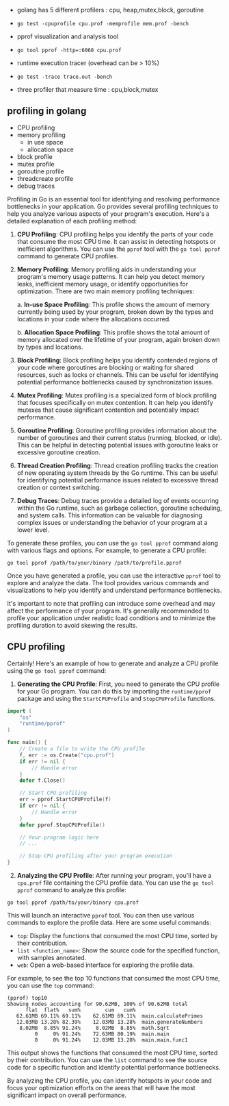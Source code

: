 - golang has 5 different profilers : cpu, heap,mutex,block, goroutine 

- ```
  go test -cpuprofile cpu.prof -memprofile mem.prof -bench
  ```

- pprof visualization and analysis tool 

- ```
  go tool pprof -http=:6060 cpu.prof
  ```

- runtime execution tracer (overhead can be > 10%)

- ```
  go test -trace trace.out -bench
  ```

- three profiler that measure time : cpu,block,mutex



## profiling in golang

- CPU profiling 
- memory profiling 
  - in use space 
  - allocation space 
- block profile
- mutex profile 
- goroutine profile 
- threadcreate profile 
- debug traces

Profiling in Go is an essential tool for identifying and resolving performance bottlenecks in your application. Go provides several profiling techniques to help you analyze various aspects of your program's execution. Here's a detailed explanation of each profiling method:

1. **CPU Profiling**:
   CPU profiling helps you identify the parts of your code that consume the most CPU time. It can assist in detecting hotspots or inefficient algorithms. You can use the `pprof` tool with the `go tool pprof` command to generate CPU profiles.

2. **Memory Profiling**:
   Memory profiling aids in understanding your program's memory usage patterns. It can help you detect memory leaks, inefficient memory usage, or identify opportunities for optimization. There are two main memory profiling techniques:
   
   a. **In-use Space Profiling**: This profile shows the amount of memory currently being used by your program, broken down by the types and locations in your code where the allocations occurred.
   
   b. **Allocation Space Profiling**: This profile shows the total amount of memory allocated over the lifetime of your program, again broken down by types and locations.

3. **Block Profiling**:
   Block profiling helps you identify contended regions of your code where goroutines are blocking or waiting for shared resources, such as locks or channels. This can be useful for identifying potential performance bottlenecks caused by synchronization issues.

4. **Mutex Profiling**:
   Mutex profiling is a specialized form of block profiling that focuses specifically on mutex contention. It can help you identify mutexes that cause significant contention and potentially impact performance.

5. **Goroutine Profiling**:
   Goroutine profiling provides information about the number of goroutines and their current status (running, blocked, or idle). This can be helpful in detecting potential issues with goroutine leaks or excessive goroutine creation.

6. **Thread Creation Profiling**:
   Thread creation profiling tracks the creation of new operating system threads by the Go runtime. This can be useful for identifying potential performance issues related to excessive thread creation or context switching.

7. **Debug Traces**:
   Debug traces provide a detailed log of events occurring within the Go runtime, such as garbage collection, goroutine scheduling, and system calls. This information can be valuable for diagnosing complex issues or understanding the behavior of your program at a lower level.

To generate these profiles, you can use the `go tool pprof` command along with various flags and options. For example, to generate a CPU profile:

```
go tool pprof /path/to/your/binary /path/to/profile.pprof
```

Once you have generated a profile, you can use the interactive `pprof` tool to explore and analyze the data. The tool provides various commands and visualizations to help you identify and understand performance bottlenecks.

It's important to note that profiling can introduce some overhead and may affect the performance of your program. It's generally recommended to profile your application under realistic load conditions and to minimize the profiling duration to avoid skewing the results.

## CPU profiling

Certainly! Here's an example of how to generate and analyze a CPU profile using the `go tool pprof` command:

1. **Generating the CPU Profile**:
   First, you need to generate the CPU profile for your Go program. You can do this by importing the `runtime/pprof` package and using the `StartCPUProfile` and `StopCPUProfile` functions.

```go
import (
    "os"
    "runtime/pprof"
)

func main() {
    // Create a file to write the CPU profile
    f, err := os.Create("cpu.prof")
    if err != nil {
        // Handle error
    }
    defer f.Close()

    // Start CPU profiling
    err = pprof.StartCPUProfile(f)
    if err != nil {
        // Handle error
    }
    defer pprof.StopCPUProfile()

    // Your program logic here
    // ...

    // Stop CPU profiling after your program execution
}
```

2. **Analyzing the CPU Profile**:
   After running your program, you'll have a `cpu.prof` file containing the CPU profile data. You can use the `go tool pprof` command to analyze this profile:

```
go tool pprof /path/to/your/binary cpu.prof
```

This will launch an interactive `pprof` tool. You can then use various commands to explore the profile data. Here are some useful commands:

- `top`: Display the functions that consumed the most CPU time, sorted by their contribution.
- `list <function_name>`: Show the source code for the specified function, with samples annotated.
- `web`: Open a web-based interface for exploring the profile data.

For example, to see the top 10 functions that consumed the most CPU time, you can use the `top` command:

```
(pprof) top10
Showing nodes accounting for 90.62MB, 100% of 90.62MB total
      flat  flat%   sum%        cum   cum%
   62.61MB 69.11% 69.11%    62.61MB 69.11%  main.calculatePrimes
   12.03MB 13.28% 82.39%    12.03MB 13.28%  main.generateNumbers
    8.02MB  8.85% 91.24%     8.02MB  8.85%  math.Sqrt
         0     0% 91.24%    72.63MB 80.19%  main.main
         0     0% 91.24%    12.03MB 13.28%  main.main.func1
```

This output shows the functions that consumed the most CPU time, sorted by their contribution. You can use the `list` command to see the source code for a specific function and identify potential performance bottlenecks.

By analyzing the CPU profile, you can identify hotspots in your code and focus your optimization efforts on the areas that will have the most significant impact on overall performance.